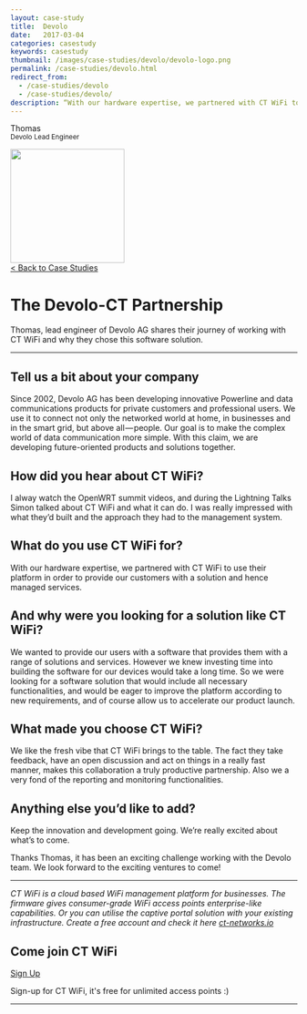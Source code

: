 ```yaml
---
layout: case-study
title:  Devolo
date:   2017-03-04
categories: casestudy
keywords: casestudy
thumbnail: /images/case-studies/devolo/devolo-logo.png
permalink: /case-studies/devolo.html
redirect_from:
  - /case-studies/devolo
  - /case-studies/devolo/
description: “With our hardware expertise, we partnered with CT WiFi to use their platform in order to provide our customers with a solution and hence managed services.”
---
```


<div class="mdl-grid">
<div class="case-study-side mdl-cell mdl-cell--3-col mdl-cell--8-col-tablet mdl-cell--4-col-phone mdl-typography--text-center mdl-shadow--1dp">
<!-- <img class="cs-portrait text-center" src="/images/case-studies/x/x.png" width="120px"> -->
<p>Thomas<br><small>Devolo Lead Engineer</small></p>
<img src="/images/case-studies/devolo/devolo-logo.png" width="200px">
</div>

<div class="case-study-post mdl-cell mdl-cell--9-col mdl-shadow--1dp">
<a href="/casestudies/">< Back to Case Studies</a>
<h1>The Devolo-CT Partnership</h1>
<p>Thomas, lead engineer of Devolo AG shares their journey of working with CT WiFi and why they chose this software solution.</p>

<hr>

<h2>Tell us a bit about your company</h2>

<p>Since 2002, Devolo AG has been developing innovative Powerline and data communications products for private customers and professional users. We use it to connect not only the networked world at home, in businesses and in the smart grid, but above all — people. Our goal is to make the complex world of data communication more simple. With this claim, we are developing future-oriented products and solutions together.</p>

<h2>How did you hear about CT WiFi?</h2>

<p>I alway watch the OpenWRT summit videos, and during the Lightning Talks Simon talked about CT WiFi and what it can do. I was really impressed with what they’d built and the approach they had to the management system.</p>

<h2>What do you use CT WiFi for?</h2>

<p>With our hardware expertise, we partnered with CT WiFi to use their platform in order to provide our customers with a solution and hence managed services.</p>

<h2>And why were you looking for a solution like CT WiFi?</h2>

<p>We wanted to provide our users with a software that provides them with a range of solutions and services. However we knew investing time into building the software for our devices would take a long time. So we were looking for a software solution that would include all necessary functionalities, and would be eager to improve the platform according to new requirements, and of course allow us to accelerate our product launch.</p>

<h2>What made you choose CT WiFi?</h2>

<p>We like the fresh vibe that CT WiFi brings to the table. The fact they take feedback, have an open discussion and act on things in a really fast manner, makes this collaboration a truly productive partnership. Also we a very fond of the reporting and monitoring functionalities.</p>

<h2>Anything else you’d like to add?</h2>

<p>Keep the innovation and development going. We’re really excited about what’s to come.</p>

<p>Thanks Thomas, it has been an exciting challenge working with the Devolo team. We look forward to the exciting ventures to come!</p>

<hr>

<div class="mdl-typography--text-center">
<p><i>CT WiFi is a cloud based WiFi management platform for businesses. The firmware gives consumer-grade WiFi access points enterprise-like capabilities. Or you can utilise the captive portal solution with your existing infrastructure. Create a free account and check it here <a href="https://ct-networks.io">ct-networks.io</a></i></p>
<div class="text-center">
<h2>Come join CT WiFi</h2>
<a href="/sign-up" class="button success dst">Sign Up</a><br>
<p>Sign-up for CT WiFi, it's free for unlimited access points :)</p>
</div>
<hr>
</div>
</div>
</div>
